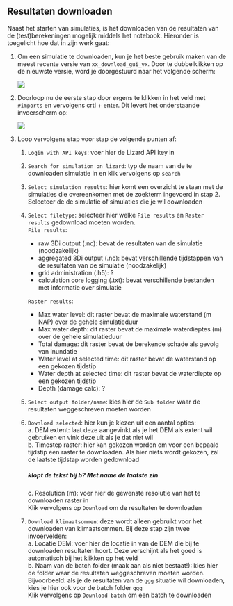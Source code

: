 ## **Resultaten downloaden**
Naast het starten van simulaties, is het downloaden van de resultaten van de (test)berekeningen mogelijk middels het notebook. Hieronder is toegelicht hoe dat in zijn werk gaat:

1. Om een simulatie te downloaden, kun je het beste gebruik maken van de meest recente versie van ``xx_download_gui_vx``. Door te dubbelklikken op de nieuwste versie, word je doorgestuurd naar het volgende scherm:

   ![](../images/usage/notebook_download_simulation_1.png)

2. Doorloop nu de eerste stap door ergens te klikken in het veld met ``#imports`` en vervolgens crtl + enter. Dit levert het onderstaande invoerscherm op:

   ![](../images/usage/notebook_download_simulation_2.png)

3. Loop vervolgens stap voor stap de volgende punten af:

   1. ``Login with API keys``: voer hier de Lizard API key in
   2. ``Search for simulation on lizard``: typ de naam van de te downloaden simulatie in en klik vervolgens op ``search``
   3. ``Select simulation results``: hier komt een overzicht te staan met de simulaties die overeenkomen met de zoekterm ingevoerd in stap 2. Selecteer de de simulatie of simulaties die je wil downloaden
   4. ``Select filetype``: selecteer hier welke ``File results`` en ``Raster results`` gedownload moeten worden. <br>
      ``File results``: <br>
      * raw 3Di output (.nc): bevat de resultaten van de simulatie (noodzakelijk) <br>
      * aggregated 3Di output (.nc): bevat verschillende tijdstappen van de resultaten van de simulatie (noodzakelijk) <br>
      * grid administration (.h5): ? <br>
      * calculation core logging (.txt): bevat verschillende bestanden met informatie over simulatie 

      ``Raster results``: <br>
      * Max water level: dit raster bevat de maximale waterstand (m NAP) over de gehele simulatieduur <br>
      * Max water depth: dit raster bevat de maximale waterdieptes (m) over de gehele simulatieduur <br>
      * Total damage: dit raster bevat de berekende schade als gevolg van inundatie <br>
      * Water level at selected time: dit raster bevat de waterstand op een gekozen tijdstip <br>
      * Water depth at selected time: dit raster bevat de waterdiepte op een gekozen tijdstip <br>
      * Depth (damage calc): ? 
   5. ``Select output folder/name``: kies hier de ``Sub folder`` waar de resultaten weggeschreven moeten worden 
   6. ``Download selected``: hier kun je kiezen uit een aantal opties:<br>
      a. DEM extent: laat deze aangevinkt als je het DEM als extent wil gebruiken en vink deze uit als je dat niet wil<br>
      b. Timestep raster: hier kan gekozen worden om voor een bepaald tijdstip een raster te downloaden. Als hier niets wordt gekozen, zal de laatste tijdstap worden gedownload <br>
      ##### klopt de tekst bij b? Met name de laatste zin
      c. Resolution (m): voer hier de gewenste resolutie van het te downloaden raster in <br>
   Klik vervolgens op ``Download`` om de resultaten te downloaden
   7. ``Download klimaatsommen``: deze wordt alleen gebruikt voor het downloaden van klimaatsommen. Bij deze stap zijn twee invoervelden: <br>
      a. Locatie DEM: voer hier de locatie in van de DEM die bij te downloaden resultaten hoort. Deze verschijnt als het goed is automatisch bij het klikken op het veld <br>
      b. Naam van de batch folder (maak aan als niet bestaat!): kies hier de folder waar de resultaten weggeschreven moeten worden. Bijvoorbeeld: als je de resultaten van de ``ggg`` situatie wil downloaden, kies je hier ook voor de batch folder ``ggg`` <br>
      Klik vervolgens op ``Download batch`` om een batch te downloaden